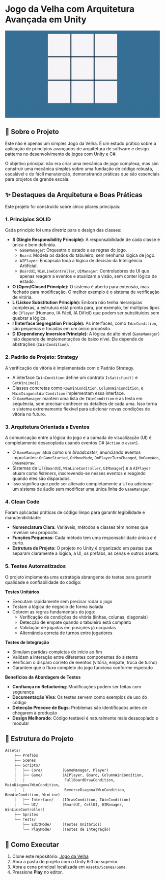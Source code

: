 # Jogo da Velha com Arquitetura Avançada em Unity

![Gameplay do Jogo](Assets/Sprites/jogo.gif)

## 🎯 Sobre o Projeto

Este não é apenas um simples Jogo da Velha. É um estudo prático sobre a aplicação de princípios avançados de arquitetura de software e design patterns no desenvolvimento de jogos com Unity e C#.

O objetivo principal não era criar uma mecânica de jogo complexa, mas sim construir uma mecânica simples sobre uma fundação de código robusta, escalável e de fácil manutenção, demonstrando práticas que são essenciais para projetos de grande escala.

## ✨ Destaques da Arquitetura e Boas Práticas

Este projeto foi construído sobre cinco pilares principais:

### 1. **Princípios SOLID**

Cada princípio foi uma diretriz para o design das classes:

* **S (Single Responsibility Principle):** A responsabilidade de cada classe é única e bem definida.
    * `GameManager`: Orquestra o estado e as regras do jogo.
    * `Board`: Modela os dados do tabuleiro, sem nenhuma lógica de jogo.
    * `AIPlayer`: Encapsula toda a lógica de decisão da Inteligência Artificial.
    * `BoardUI`, `WinLineController`, `UIManager`: Controladores de UI que apenas reagem a eventos e atualizam a visão, sem conter lógica de estado.
* **O (Open/Closed Principle):** O sistema é aberto para extensão, mas fechado para modificação. O melhor exemplo é o sistema de verificação de vitória.
* **L (Liskov Substitution Principle):** Embora não tenha hierarquias complexas, a estrutura está pronta para, por exemplo, ter múltiplos tipos de `IPlayer` (Humano, IA Fácil, IA Difícil) que podem ser substituídos sem quebrar a lógica.
* **I (Interface Segregation Principle):** As interfaces, como `IWinCondition`, são pequenas e focadas em um único propósito.
* **D (Dependency Inversion Principle):** A lógica de alto nível (`GameManager`) não depende de implementações de baixo nível. Ela depende de abstrações (`IWinCondition`).

### 2. **Padrão de Projeto: Strategy**

A verificação de vitória é implementada com o Padrão Strategy.
* A interface `IWinCondition` define um contrato `IsSatisfied()` e `GetWinLine()`.
* Classes concretas como `RowWinCondition`, `ColumnWinCondition`, e `MainDiagonalWinCondition` implementam essa interface.
* O `GameManager` mantém uma lista de `IWinCondition` e as testa em sequência, sem precisar conhecer os detalhes de cada uma. Isso torna o sistema extremamente flexível para adicionar novas condições de vitória no futuro.

### 3. **Arquitetura Orientada a Eventos**

A comunicação entre a lógica do jogo e a camada de visualização (UI) é completamente desacoplada usando eventos C# (`Action` e `event`).
* O `GameManager` atua como um *broadcaster*, anunciando eventos importantes: `OnGameStarted`, `OnMoveMade`, `OnPlayerTurnChanged`, `OnGameWon`, `OnGameDraw`.
* Sistemas de UI (`BoardUI`, `WinLineController`, `UIManager`) e a `AIPlayer` atuam como *listeners*, inscrevendo-se nesses eventos e reagindo quando eles são disparados.
* Isso significa que pode ser alterado completamente a UI ou adicionar um sistema de áudio sem modificar uma única linha do `GameManager`.

### 4. **Clean Code**

Foram aplicadas práticas de código limpo para garantir legibilidade e manutenibilidade:
* **Nomenclatura Clara:** Variáveis, métodos e classes têm nomes que revelam seu propósito.
* **Funções Pequenas:** Cada método tem uma responsabilidade única e é curto.
* **Estrutura de Projeto:** O projeto no Unity é organizado em pastas que separam claramente a lógica, a UI, os prefabs, as cenas e outros assets.

### 5. **Testes Automatizados**
O projeto implementa uma estratégia abrangente de testes para garantir qualidade e confiabilidade do código:

**Testes Unitários**
- Executam rapidamente sem precisar rodar o jogo
- Testam a lógica de negócio de forma isolada
- Cobrem as regras fundamentais do jogo:
  - Verificação de condições de vitória (linhas, colunas, diagonais)
  - Detecção de empate quando o tabuleiro está completo
  - Validação de jogadas em posições já ocupadas
  - Alternância correta de turnos entre jogadores

**Testes de Integração**
- Simulam partidas completas do início ao fim
- Validam a interação entre diferentes componentes do sistema
- Verificam o disparo correto de eventos (vitória, empate, troca de turno)
- Garantem que o fluxo completo do jogo funciona conforme esperado

**Benefícios da Abordagem de Testes**
- **Confiança no Refactoring**: Modificações podem ser feitas com segurança
- **Documentação Viva**: Os testes servem como exemplos de uso do código
- **Detecção Precoce de Bugs**: Problemas são identificados antes de chegarem à produção
- **Design Melhorado**: Código testável é naturalmente mais desacoplado e modular

## 📁 Estrutura do Projeto

```
Assets/
    ├── Prefabs
    ├── Scenes
    ├── Scripts/
    │   ├── Core/         (GameManager, Player)
    │   ├── Game/         (AIPlayer, Board, ColumnWinCondition, 
    │   │                  FullBoardDrawCondition, MainDiagonalWinCondition,
    │   │                  ReverseDiagonalWinCondition, RowWinCondition, WinLine)
    │   ├── Interface/    (IDrawCondition, IWinCondition)
    │   └── UI/           (BoardUI, CellUI, UIManager, WinLineController)
    ├── Sprites
    └── Tests/
        ├── EditMode/     (Testes Unitários)
        └── PlayMode/     (Testes de Integração)
```

## 🚀 Como Executar

1.  Clone este repositório: [Jogo da Velha](https://github.com/geisonsile/tictactoe.git)
2.  Abra a pasta do projeto com o Unity 6.0 ou superior.
3.  Abra a cena principal localizada em `Assets/Scenes/Game`.
4.  Pressione **Play** no editor.
